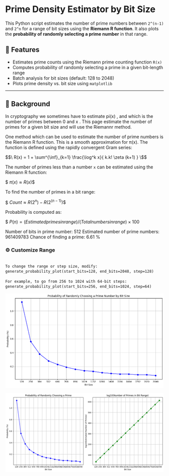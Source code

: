 # Prime Density Estimator by Bit Size

This Python script estimates the number of prime numbers between `2^(n-1)` and `2^n` for a range of bit sizes using the **Riemann R function**. It also plots the **probability of randomly selecting a prime number** in that range.

## 📌 Features

- Estimates prime counts using the Riemann prime counting function `R(x)`
- Computes probability of randomly selecting a prime in a given bit-length range
- Batch analysis for bit sizes (default: 128 to 2048)
- Plots prime density vs. bit size using `matplotlib`

---

## 🧠 Background

In cryptography we sometimes have to estimate pi(x) , and which is the number of primes between 0 and x . This page estimate the number of primes for a given bit size and will use the Riemannr method.

One method which can be used to estimate the number of prime numbers is the Riemann R function. This is a smooth approximation for π(x). The function is defined using the rapidly convergent Gram series:

$$\ R(x) = 1 + \sum^{\inf}_{k=1} \frac{\log^k x}{ k.k! \zeta (k+1) } \$$

The number of primes less than a number `x` can be estimated using the Riemann R function:

$$\ π(x) ≈ R(x) \$$


To find the number of primes in a bit range:

$$\ Count ≈ R(2^n) - R(2^(n-1)) \$$


Probability is computed as:

$$\ P(n) = (Estimated primes in range) / (Total numbers in range) × 100% \$$

Number of bits in prime number:	512
Estimated number of prime numbers:	961409783
Chance of finding a prime:		6.61 %

### ⚙️ Customize Range

```

To change the range or step size, modify:
generate_probability_plot(start_bits=128, end_bits=2048, step=128)

For example, to go from 256 to 1024 with 64-bit steps:
generate_probability_plot(start_bits=256, end_bits=1024, step=64)
```

![estimate_number_of_primes](estimate_number_of_primes.png)

![estimate_number_of_primes](estimate_number_of_primes_01.png)
